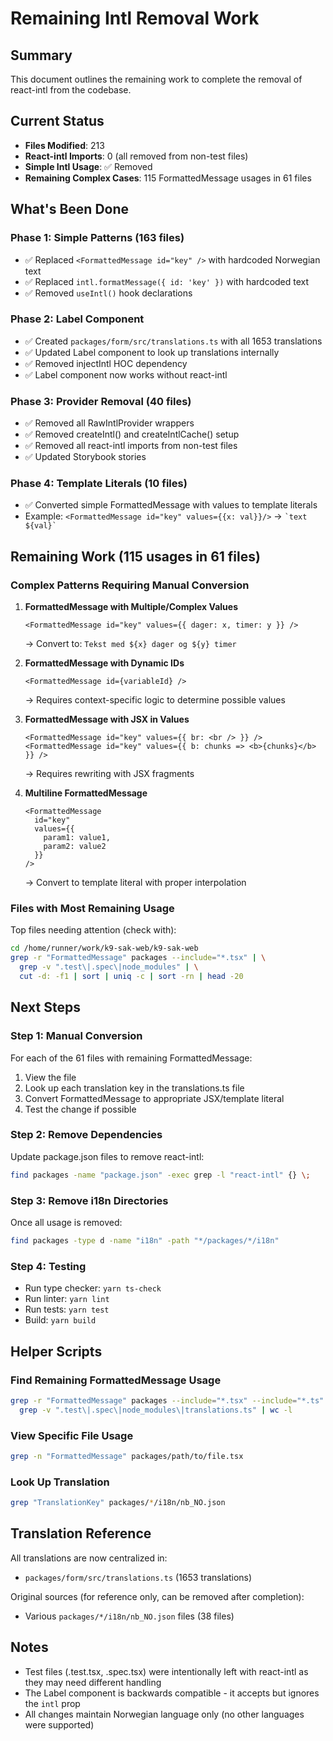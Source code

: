 # Remaining Intl Removal Work

## Summary
This document outlines the remaining work to complete the removal of react-intl from the codebase.

## Current Status
- **Files Modified**: 213
- **React-intl Imports**: 0 (all removed from non-test files)
- **Simple Intl Usage**: ✅ Removed
- **Remaining Complex Cases**: 115 FormattedMessage usages in 61 files

## What's Been Done

### Phase 1: Simple Patterns (163 files)
- ✅ Replaced `<FormattedMessage id="key" />` with hardcoded Norwegian text
- ✅ Replaced `intl.formatMessage({ id: 'key' })` with hardcoded text
- ✅ Removed `useIntl()` hook declarations

### Phase 2: Label Component
- ✅ Created `packages/form/src/translations.ts` with all 1653 translations
- ✅ Updated Label component to look up translations internally
- ✅ Removed injectIntl HOC dependency
- ✅ Label component now works without react-intl

### Phase 3: Provider Removal (40 files)
- ✅ Removed all RawIntlProvider wrappers
- ✅ Removed createIntl() and createIntlCache() setup
- ✅ Removed all react-intl imports from non-test files
- ✅ Updated Storybook stories

### Phase 4: Template Literals (10 files)
- ✅ Converted simple FormattedMessage with values to template literals
- Example: `<FormattedMessage id="key" values={{x: val}}/>` → `` `text ${val}` ``

## Remaining Work (115 usages in 61 files)

### Complex Patterns Requiring Manual Conversion

1. **FormattedMessage with Multiple/Complex Values**
   ```tsx
   <FormattedMessage id="key" values={{ dager: x, timer: y }} />
   ```
   → Convert to: ``Tekst med ${x} dager og ${y} timer``

2. **FormattedMessage with Dynamic IDs**
   ```tsx
   <FormattedMessage id={variableId} />
   ```
   → Requires context-specific logic to determine possible values

3. **FormattedMessage with JSX in Values**
   ```tsx
   <FormattedMessage id="key" values={{ br: <br /> }} />
   <FormattedMessage id="key" values={{ b: chunks => <b>{chunks}</b> }} />
   ```
   → Requires rewriting with JSX fragments

4. **Multiline FormattedMessage**
   ```tsx
   <FormattedMessage
     id="key"
     values={{
       param1: value1,
       param2: value2
     }}
   />
   ```
   → Convert to template literal with proper interpolation

### Files with Most Remaining Usage

Top files needing attention (check with):
```bash
cd /home/runner/work/k9-sak-web/k9-sak-web
grep -r "FormattedMessage" packages --include="*.tsx" | \
  grep -v ".test\|.spec\|node_modules" | \
  cut -d: -f1 | sort | uniq -c | sort -rn | head -20
```

## Next Steps

### Step 1: Manual Conversion
For each of the 61 files with remaining FormattedMessage:
1. View the file
2. Look up each translation key in the translations.ts file
3. Convert FormattedMessage to appropriate JSX/template literal
4. Test the change if possible

### Step 2: Remove Dependencies
Update package.json files to remove react-intl:
```bash
find packages -name "package.json" -exec grep -l "react-intl" {} \;
```

### Step 3: Remove i18n Directories
Once all usage is removed:
```bash
find packages -type d -name "i18n" -path "*/packages/*/i18n"
```

### Step 4: Testing
- Run type checker: `yarn ts-check`
- Run linter: `yarn lint`
- Run tests: `yarn test`
- Build: `yarn build`

## Helper Scripts

### Find Remaining FormattedMessage Usage
```bash
grep -r "FormattedMessage" packages --include="*.tsx" --include="*.ts" | \
  grep -v ".test\|.spec\|node_modules\|translations.ts" | wc -l
```

### View Specific File Usage
```bash
grep -n "FormattedMessage" packages/path/to/file.tsx
```

### Look Up Translation
```bash
grep "TranslationKey" packages/*/i18n/nb_NO.json
```

## Translation Reference

All translations are now centralized in:
- `packages/form/src/translations.ts` (1653 translations)

Original sources (for reference only, can be removed after completion):
- Various `packages/*/i18n/nb_NO.json` files (38 files)

## Notes

- Test files (.test.tsx, .spec.tsx) were intentionally left with react-intl as they may need different handling
- The Label component is backwards compatible - it accepts but ignores the `intl` prop
- All changes maintain Norwegian language only (no other languages were supported)

